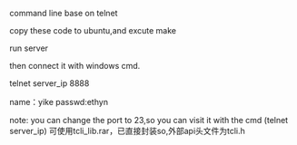 command line base on telnet

copy these code to ubuntu,and excute make

run server

then connect it with windows cmd.

telnet server_ip 8888 

name：yike passwd:ethyn

note: you can change  the port to 23,so you can visit it with the cmd (telnet server_ip)
可使用tcli_lib.rar，已直接封装so,外部api头文件为tcli.h
